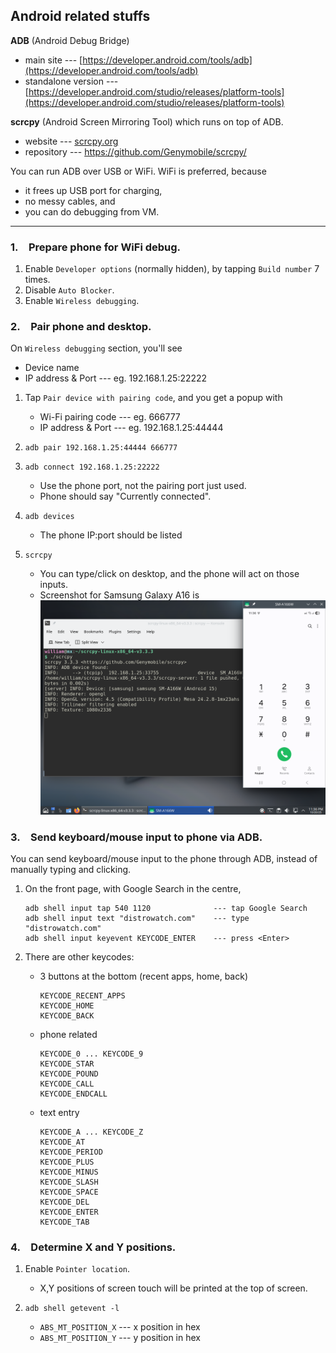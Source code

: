 ## Android related stuffs

**ADB** (Android Debug Bridge)
  - main site --- [https://developer.android.com/tools/adb](https://developer.android.com/tools/adb)
  - standalone version --- [https://developer.android.com/studio/releases/platform-tools](https://developer.android.com/studio/releases/platform-tools)

**scrcpy** (Android Screen Mirroring Tool) which runs on top of ADB.
  - website --- [scrcpy.org](scrcpy.org)
  - repository --- [https://github.com/Genymobile/scrcpy/ ](https://github.com/Genymobile/scrcpy/)

You can run ADB over USB or WiFi.  WiFi is preferred, because 
  - it frees up USB port for charging,
  - no messy cables, and
  - you can do debugging from VM.

---

### 1.&emsp;Prepare phone for WiFi debug.

1. Enable `Developer options` (normally hidden), by tapping `Build number` 7 times.
2. Disable `Auto Blocker`.
3. Enable `Wireless debugging`.

### 2.&emsp;Pair phone and desktop.

On `Wireless debugging` section, you'll see
  - Device name
  - IP address & Port --- eg. 192.168.1.25:22222

1. Tap `Pair device with pairing code`, and you get a popup with
   - Wi-Fi pairing code --- eg. 666777
   - IP address & Port --- eg. 192.168.1.25:44444

2. `adb pair 192.168.1.25:44444 666777`

3. `adb connect 192.168.1.25:22222`
   - Use the phone port, not the pairing port just used.
   - Phone should say "Currently connected".

4. `adb devices`
   - The phone IP:port should be listed

5. `scrcpy`
   - You can type/click on desktop, and the phone will act on those inputs.
   - Screenshot for Samsung Galaxy A16 is ![Samsung-Galaxy-A16.png](Samsung-Galaxy-A16.png)


### 3.&emsp;Send keyboard/mouse input to phone via ADB.

You can send keyboard/mouse input to the phone through ADB, instead of
manually typing and clicking.

1. On the front page, with Google Search in the centre,
   ```
   adb shell input tap 540 1120              --- tap Google Search
   adb shell input text "distrowatch.com"    --- type "distrowatch.com"
   adb shell input keyevent KEYCODE_ENTER    --- press <Enter>
   ```

3. There are other keycodes:
   - 3 buttons at the bottom (recent apps, home, back)
     ```
     KEYCODE_RECENT_APPS
     KEYCODE_HOME
     KEYCODE_BACK
     ```

   - phone related
     ```
     KEYCODE_0 ... KEYCODE_9
     KEYCODE_STAR
     KEYCODE_POUND
     KEYCODE_CALL
     KEYCODE_ENDCALL
     ```

   - text entry
     ```
     KEYCODE_A ... KEYCODE_Z
     KEYCODE_AT
     KEYCODE_PERIOD
     KEYCODE_PLUS
     KEYCODE_MINUS
     KEYCODE_SLASH
     KEYCODE_SPACE
     KEYCODE_DEL
     KEYCODE_ENTER
     KEYCODE_TAB
     ```

### 4.&emsp;Determine X and Y positions.

1. Enable `Pointer location`.
   - X,Y positions of screen touch will be printed at the top of screen.

2. `adb shell getevent -l`
   - `ABS_MT_POSITION_X` --- x position in hex
   - `ABS_MT_POSITION_Y` --- y position in hex

